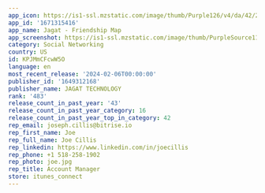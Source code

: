 ```yaml
---
app_icon: https://is1-ssl.mzstatic.com/image/thumb/Purple126/v4/da/42/2b/da422b45-42d4-c30a-d26d-1d867c972965/AppIcon-1-0-0-1x_U007ephone-0-10-0-85-220.png/1024x1024bb.png
app_id: '1671315416'
app_name: Jagat - Friendship Map
app_screenshot: https://is1-ssl.mzstatic.com/image/thumb/PurpleSource116/v4/d2/83/f0/d283f081-8d17-7c2d-3509-7e8e5da7da4f/b2e8ab02-c7e4-4b98-b8cf-dcd6af7e6493_01.png/1242x2688bb.png
category: Social Networking
country: US
id: KPJMmCFcwW5O
language: en
most_recent_release: '2024-02-06T00:00:00'
publisher_id: '1649312168'
publisher_name: JAGAT TECHNOLOGY
rank: '483'
release_count_in_past_year: '43'
release_count_in_past_year_category: 16
release_count_in_past_year_top_in_category: 42
rep_email: joseph.cillis@bitrise.io
rep_first_name: Joe
rep_full_name: Joe Cillis
rep_linkedin: https://www.linkedin.com/in/joecillis
rep_phone: +1 518-258-1902
rep_photo: joe.jpg
rep_title: Account Manager
store: itunes_connect
---
```

